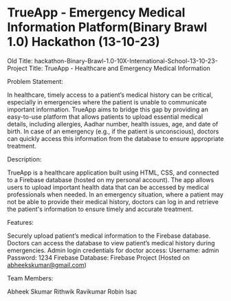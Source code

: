 # TrueApp - Emergency Medical Information Platform(Binary Brawl 1.0) Hackathon (13-10-23)
Old Title: hackathon-Binary-Brawl-1.0-10X-International-School-13-10-23-
Project Title: TrueApp - Healthcare and Emergency Medical Information

Problem Statement:

In healthcare, timely access to a patient’s medical history can be critical, especially in emergencies where the patient is unable to communicate important information. TrueApp aims to bridge this gap by providing an easy-to-use platform that allows patients to upload essential medical details, including allergies, Aadhar number, health issues, age, and date of birth. In case of an emergency (e.g., if the patient is unconscious), doctors can quickly access this information from the database to ensure appropriate treatment.

Description:

TrueApp is a healthcare application built using HTML, CSS, and connected to a Firebase database (hosted on my personal account). The app allows users to upload important health data that can be accessed by medical professionals when needed. In an emergency situation, where a patient may not be able to provide their medical history, doctors can log in and retrieve the patient's information to ensure timely and accurate treatment.

Features:

Securely upload patient’s medical information to the Firebase database.
Doctors can access the database to view patient’s medical history during emergencies.
Admin login credentials for doctor access:
Username: admin
Password: 1234
Firebase Database: Firebase Project (Hosted on abheekskumar@gmail.com)

Team Members:

Abheek Skumar
Rithwik Ravikumar
Robin Isac
